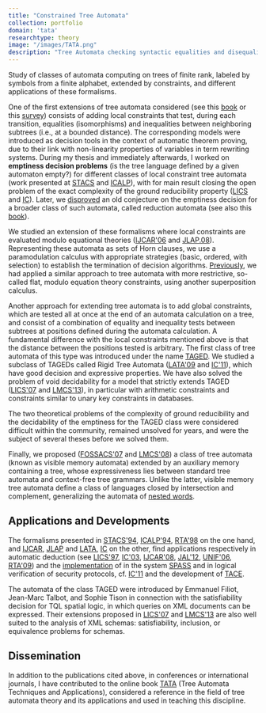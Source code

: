 ```yaml
---
title: "Constrained Tree Automata"
collection: portfolio
domain: 'tata'
researchtype: theory
image: "/images/TATA.png"
description: "Tree Automata checking syntactic equalities and disequalities of subtrees."
---
```


Study of classes of automata computing on trees of finite rank, labeled by symbols from a finite alphabet, extended by constraints, and different applications of these formalisms.

One of the first extensions of tree automata considered (see this [book](https://inria.hal.science/hal-03367725) or this [survey](https://inria.hal.science/hal-00840959)) consists of adding local constraints that test, during each transition, equalities (isomorphisms) and inequalities between neighboring subtrees (i.e., at a bounded distance). The corresponding models were introduced as decision tools in the context of automatic theorem proving, due to their link with non-linearity properties of variables in term rewriting systems. During my thesis and immediately afterwards, I worked on **emptiness decision problems** (is the tree language defined by a given automaton empty?) for different classes of local constraint tree automata (work presented at [STACS](https://doi.org/10.1007/3-540-57785-8_138) and  [ICALP](https://hal.science/hal-01820506v1)), with for main result closing the open problem of the exact complexity of the ground reducibility property  ([LICS](https://doi.ieeecomputersociety.org/10.1109/LICS.1997.614922) and [IC](https://inria.hal.science/inria-00578859)). Later, we [disproved](publication/2008-01-01-Tree-automata-with-equality-constraints-modulo-equational-theories) an old conjecture on the emptiness decision for a broader class of such automata, called reduction automata (see also  this [book](https://inria.hal.science/hal-03367725)).

We studied an extension of these formalisms where local constraints are evaluated modulo equational theories ([IJCAR'06](https://inria.hal.science/inria-00071215) and [JLAP.08](publication/2008-01-01-Tree-automata-with-equality-constraints-modulo-equational-theories)). Representing these automata as sets of Horn clauses, we use a paramodulation calculus with appropriate strategies (basic, ordered, with selection) to establish the termination of decision algorithms. [Previously](https://doi.org/10.1007/BFb0052362), we had applied a similar approach to tree automata with more restrictive, so-called flat, modulo equation theory constraints, using another superposition calculus.

Another approach for extending tree automata is to add global constraints, which are tested all at once at the end of an automata calculation on a tree, and consist of a combination of equality and inequality tests between subtrees at positions defined during the automata calculation. A fundamental difference with the local constraints mentioned above is that the distance between the positions tested is arbitrary. The first class of tree automata of this type was introduced under the name [TAGED](https://hal.archives-ouvertes.fr/hal-00526987). We studied a subclass of TAGEDs called Rigid Tree Automata ([LATA'09](publication/2009-04-01-Rigid-Tree-Automata) and [IC'11](publication/2011-02-01-Rigid-Tree-Automata-and-Applications)), which have good decision and expressive properties. We have also solved the problem of void decidability for a model that strictly extends TAGED ([LICS'07](publication/2010-07-01-The-Emptiness-Problem-for-Tree-Automata-with-Global-Constraints) and [LMCS'13](publication/2013-01-01-Decidable-Classes-of-Tree-Automata-Mixing-Local-and-Global-Constraints-Modulo-Flat-Theories)), in particular with arithmetic constraints and constraints similar to unary key constraints in databases.

The two theoretical problems of the complexity of ground reducibility  and the decidability of the emptiness  for the TAGED class were considered difficult within the community, remained unsolved for years, and were the subject of several theses before we solved them.

Finally, we proposed ([FOSSACS'07](publication/2007-03-01-Tree-Automata-with-Memory-Visibility-and-Structural-Constraints) and [LMCS'08](publication/2008-06-01-Visibly-Tree-Automata-with-Memory-and-Constraints)) a class of tree automata (known as visible memory automata) extended by an auxiliary memory containing a tree, whose expressiveness lies between standard tree automata and context-free tree grammars. Unlike the latter, visible memory tree automata define a class of languages closed by intersection and complement, generalizing the automata of [nested words](https://doi.org/10.1145/1516512.1516518).



## Applications and Developments

The formalisms presented in  [STACS'94](https://doi.org/10.1007/3-540-57785-8_138),  [ICALP'94](https://hal.science/hal-01820506v1), [RTA'98](https://doi.org/10.1007/BFb0052362)  on the one hand, and [IJCAR](https://inria.hal.science/inria-00071215),  [JLAP](publication/2008-01-01-Tree-automata-with-equality-constraints-modulo-equational-theories) and [LATA](publication/2009-04-01-Rigid-Tree-Automata), [IC](publication/2011-02-01-Rigid-Tree-Automata-and-Applications)  on the other, find applications respectively in automatic deduction (see [LICS'97](https://doi.ieeecomputersociety.org/10.1109/LICS.1997.614922), [IC'03](https://inria.hal.science/inria-00578859), [IJCAR'08](publication/2008-08-01-Automated-Induction-with-Constrained-Tree-Automata), [JAL'12](publication/2012-01-01-Sufficient-Completeness-Verification-for-Conditional-and-Constrained-Term-Rewriting-Systems), [UNIF'06](https://inria.hal.science/inria-00579017), [RTA'09](publication/2009-06-01-Unique-Normalization-for-Shallow-TRS)) and the [implementation](https://doi.org/10.1007/BFb0052362) of in the system [SPASS](software/1997-SPASS/) and in logical verification of security protocols, cf. [IC'11](publication/2011-02-01-Rigid-Tree-Automata-and-Applications) and the development of [TACE](software/2006-TACE/).

The automata of the class TAGED were introduced by Emmanuel Filiot, Jean-Marc Talbot, and Sophie Tison in connection with the satisfiability decision for TQL spatial logic, in which queries on XML documents can be expressed. Their extensions proposed in [LICS'07](publication/2010-07-01-The-Emptiness-Problem-for-Tree-Automata-with-Global-Constraints) and [LMCS'13](publication/2013-01-01-Decidable-Classes-of-Tree-Automata-Mixing-Local-and-Global-Constraints-Modulo-Flat-Theories) are also well suited to the analysis of XML schemas: satisfiability, inclusion, or equivalence problems for schemas.



## Dissemination

In addition to the publications cited above, in conferences or international journals, I have contributed to the online book [TATA](https://inria.hal.science/hal-03367725) (Tree Automata Techniques and Applications), considered a reference in the field of tree automata theory and its applications and used in teaching this discipline.
